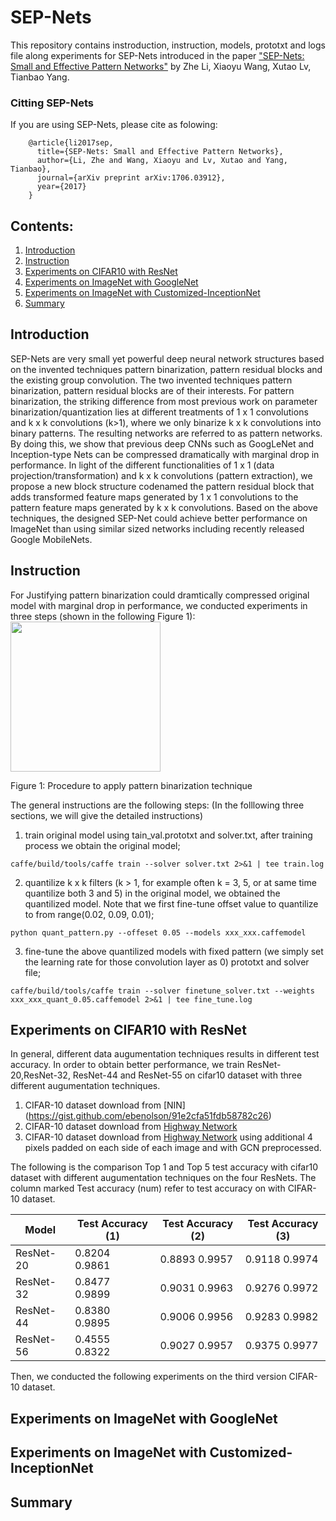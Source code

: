 # SEP-Nets
This repository contains instroduction, instruction, models, prototxt and logs file along experiments for SEP-Nets introduced in the paper  ["SEP-Nets: Small and Effective Pattern Networks"](https://arxiv.org/pdf/1706.03912.pdf) by Zhe Li, Xiaoyu Wang, Xutao Lv, Tianbao Yang.

### Citting SEP-Nets
If you are using SEP-Nets, please cite as folowing:

        @article{li2017sep,
          title={SEP-Nets: Small and Effective Pattern Networks},
          author={Li, Zhe and Wang, Xiaoyu and Lv, Xutao and Yang, Tianbao},
          journal={arXiv preprint arXiv:1706.03912},
          year={2017}
        }

## Contents:
1. [Introduction](#Introduction)
2. [Instruction](#Instruction)
3. [Experiments on CIFAR10 with ResNet](#Experiments-on-CIFAR10-with-ResNet)
4. [Experiments on ImageNet with GoogleNet](#Experiments-on-ImageNet-with-GoogleNet)
5. [Experiments on ImageNet with Customized-InceptionNet](#Experiments-on-ImageNet-with-Customized-InceptionNet)
6. [Summary](#Summary)

## Introduction
SEP-Nets are very small yet powerful deep neural network structures based on the invented techniques pattern binarization, pattern residual blocks and the existing group convolution. The two invented techniques pattern binarization, pattern residual blocks are of their interests. For pattern binarization, the striking difference from most previous work on parameter binarization/quantization lies at different treatments of 1 x 1 convolutions and  k x k convolutions (k>1), where we only binarize k x k convolutions into binary patterns.  The resulting networks are referred to as pattern networks. By doing this, we show that previous deep CNNs such as GoogLeNet and Inception-type Nets can be compressed dramatically with marginal drop in performance. In light of the different functionalities of  1 x 1 (data projection/transformation) and k x k convolutions (pattern extraction), we propose a new block structure codenamed the pattern residual block that adds transformed feature maps generated by 1 x 1 convolutions to the pattern feature maps generated by k x k convolutions. Based on the above techniques, the designed SEP-Net could achieve better performance on ImageNet than using similar sized networks including recently released Google MobileNets.

## Instruction
For Justifying pattern binarization could dramtically compressed original model with marginal drop in performance, we conducted experiments in three steps (shown in the following Figure 1):
<img src= "https://user-images.githubusercontent.com/13735345/31589251-38a76466-b1c4-11e7-89b9-42def3bc47b1.png" width ="240">

Figure 1: Procedure to apply pattern binarization technique

The general instructions are the following steps: (In the folllowing three sections, we will give the detailed instructions)
1. train original model using tain_val.prototxt and solver.txt, after training process we obtain the original model;
```
caffe/build/tools/caffe train --solver solver.txt 2>&1 | tee train.log
```
2. quantilize k x k filters (k > 1, for example often k = 3, 5, or at same time quantilize both 3 and 5) in the original model, we obtained the quantilized model. Note that we first fine-tune offset value to quantilize to from range(0.02, 0.09, 0.01);
```
python quant_pattern.py --offeset 0.05 --models xxx_xxx.caffemodel
```
3. fine-tune the above quantilized models with fixed pattern (we simply set the learning rate for those convolution layer as 0) prototxt and solver file; 
```
caffe/build/tools/caffe train --solver finetune_solver.txt --weights xxx_xxx_quant_0.05.caffemodel 2>&1 | tee fine_tune.log
```

## Experiments on CIFAR10 with ResNet
In general, different data augumentation techniques results in different test accuracy. In order to obtain better performance, we train ResNet-20,ResNet-32, ResNet-44 and ResNet-55 on cifar10 dataset with three different augumentation techniques. 
1. CIFAR-10 dataset download from [NIN] (https://gist.github.com/ebenolson/91e2cfa51fdb58782c26)
2. CIFAR-10 dataset download from [Highway Network](https://github.com/flukeskywalker/highway-networks)
3. CIFAR-10 dataset download from [Highway Network](https://github.com/flukeskywalker/highway-networks) using additional 4 pixels padded on each side of each image and with GCN preprocessed. 

The following is the comparison Top 1 and Top 5 test accuracy with cifar10 dataset with different augumentation techniques on the four ResNets. The column marked Test accuracy (num) refer to test accuracy on with CIFAR-10 dataset. 

| Model     | Test Accuracy (1) | Test Accuracy (2) | Test Accuracy (3) |
|-----------|-------------------|-------------------|-------------------|
| ResNet-20 | 0.8204 <br /> 0.9861     | 0.8893 0.9957     | 0.9118 0.9974     |
| ResNet-32 | 0.8477 <br /> 0.9899     | 0.9031 0.9963     | 0.9276 0.9972     |
| ResNet-44 | 0.8380 <br /> 0.9895     | 0.9006 0.9956     | 0.9283 0.9982     |
| ResNet-56 | 0.4555 <br /> 0.8322     | 0.9027 0.9957     | 0.9375 0.9977     |

Then, we conducted the following experiments on the third version CIFAR-10 dataset.





## Experiments on ImageNet with GoogleNet
## Experiments on ImageNet with Customized-InceptionNet
## Summary



